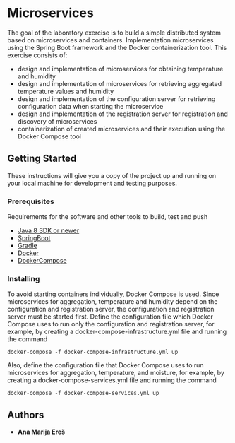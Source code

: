 # Microservices

The goal of the laboratory exercise is to build a simple distributed system based on microservices and containers. Implementation microservices using the Spring Boot framework and the Docker containerization tool. This exercise consists of:
- design and implementation of microservices for obtaining temperature and humidity
- design and implementation of microservices for retrieving aggregated temperature values and humidity
- design and implementation of the configuration server for retrieving configuration data when starting the microservice
- design and implementation of the registration server for registration and discovery of microservices
- containerization of created microservices and their execution using the Docker Compose tool





## Getting Started

These instructions will give you a copy of the project up and running on
your local machine for development and testing purposes.

### Prerequisites

Requirements for the software and other tools to build, test and push 
- [Java 8 SDK or newer](https://www.oracle.com/es/java/technologies/javase/javase8-archive-downloads.html)
- [SpringBoot](https://spring.io/projects/spring-boot)
- [Gradle](https://gradle.org/)
- [Docker](https://www.docker.com/)
- [DockerCompose](https://docs.docker.com/compose/)

### Installing

To avoid starting containers individually, Docker Compose is used. Since microservices for aggregation, temperature and humidity depend on the configuration and registration server,
the configuration and registration server must be started first. Define the configuration file
which Docker Compose uses to run only the configuration and registration server,
for example, by creating a docker-compose-infrastructure.yml file and running the command
    
    docker-compose -f docker-compose-infrastructure.yml up
 
Also, define the configuration file that Docker Compose uses to run microservices for aggregation, temperature, and moisture, for example, by creating a docker-compose-services.yml file and running the command
    
    docker-compose -f docker-compose-services.yml up



## Authors

  - **Ana Marija Ereš** 



